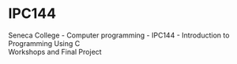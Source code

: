 # IPC144
Seneca College - Computer programming - IPC144 - Introduction to Programming Using C  
Workshops and Final Project
